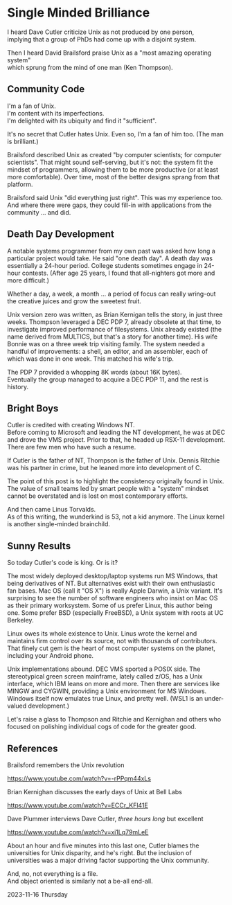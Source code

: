 # Single Minded Brilliance

I heard Dave Cutler criticize Unix as not produced by one person, <br/>
implying that a group of PhDs had come up with a disjoint system.

Then I heard David Brailsford praise Unix as a "most amazing operating system" <br/>
which sprung from the mind of one man (Ken Thompson).

## Community Code

I'm a fan of Unix. <br/>
I'm content with its imperfections. <br/>
I'm delighted with its ubiquity and find it "sufficient".

It's no secret that Cutler hates Unix.
Even so, I'm a fan of him too. (The man is brilliant.)

Brailsford described Unix as created
"by computer scientists; for computer scientists".
That might sound self-serving, but it's not: the system fit the mindset
of programmers, allowing them to be more productive (or at least
more comfortable). Over time, most of the better designs sprang from
that platform.

Brailsford said Unix "did everything just right".
This was my experience too. And where there were gaps, they could
fill-in with applications from the community ... and did.

## Death Day Development

A notable systems programmer from my own past was asked how long
a particular project would take. He said "one death day". A death day
was essentially a 24-hour period. College students sometimes engage in
24-hour contests. (After age 25 years, I found that all-nighters got
more and more difficult.)

Whether a day, a week, a month ... a period of focus
can really wring-out the creative juices and grow the sweetest fruit.

Unix version zero was written, as Brian Kernigan tells the story,
in just three weeks. Thompson leveraged a DEC PDP 7, already obsolete
at that time, to investigate improved performance of filesystems.
Unix already existed (the name derived from MULTICS, but that's a story
for another time). His wife Bonnie was on a three week trip visiting family.
The system needed a handful of improvements: a shell, an editor, and an
assembler, each of which was done in one week. This matched his wife's trip.

The PDP 7 provided a whopping 8K words (about 16K bytes). <br/>
Eventually the group managed to acquire a DEC PDP 11, and the rest
is history.

## Bright Boys

Cutler is credited with creating Windows NT. <br/>
Before coming to Microsoft and leading the NT development, he was at DEC
and drove the VMS project. Prior to that, he headed up RSX-11 development.
There are few men who have such a resume.

If Cutler is the father of NT, Thompson is the father of Unix.
Dennis Ritchie was his partner in crime, but he leaned more into
development of C.

The point of this post is to highlight the consistency originally found
in Unix. The value of small teams led by smart people with a "system"
mindset cannot be overstated and is lost on most contemporary efforts.

And then came Linus Torvalds. <br/>
As of this writing, the wunderkind is 53, not a kid anymore.
The Linux kernel is another single-minded brainchild.

## Sunny Results

So today Cutler's code is king. Or is it?

The most widely deployed desktop/laptop systems run MS Windows,
that being derivatives of NT. But alternatives exist with their own
enthusiastic fan bases. Mac OS (call it "OS X") is really Apple Darwin,
a Unix variant. It's surprising to see the number of software engineers
who insist on Mac OS as their primary worksystem. Some of us prefer Linux,
this author being one. Some prefer BSD (especially FreeBSD), a Unix
system with roots at UC Berkeley.

Linux owes its whole existence to Unix.
Linus wrote the kernel and maintains firm control over its source,
not with thousands of contributors. That finely cut gem is the heart
of most computer systems on the planet, including your Android phone.

Unix implementations abound. DEC VMS sported a POSIX side.
The stereotypical green screen mainframe, lately called z/OS,
has a Unix interface, which IBM leans on more and more.
Then there are services like MINGW and CYGWIN, providing a Unix
environment for MS Windows. Windows itself now emulates true Linux,
and pretty well. (WSL1 is an under-valued development.)

Let's raise a glass to Thompson and Ritchie and Kernighan and others
who focused on polishing individual cogs of code for the greater good.

## References

Brailsford remembers the Unix revolution

https://www.youtube.com/watch?v=-rPPqm44xLs

Brian Kernighan discusses the early days of Unix at Bell Labs

https://www.youtube.com/watch?v=ECCr_KFl41E

Dave Plummer interviews Dave Cutler, *three hours long* but excellent

https://www.youtube.com/watch?v=xi1Lq79mLeE

About an hour and five minutes into this last one, Cutler blames
the universities for Unix disparity, and he's right. But the inclusion
of universities was a major driving factor supporting the Unix community.

And, no, not everything is a file. <br/>
And object oriented is similarly not a be-all end-all.

2023-11-16 Thursday


